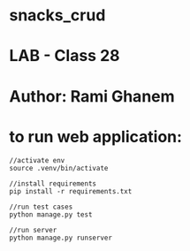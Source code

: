 # snacks_crud

# LAB - Class 28
# Author: Rami Ghanem
# to run web application:

```
//activate env
source .venv/bin/activate

//install requirements
pip install -r requirements.txt

//run test cases
python manage.py test

//run server
python manage.py runserver
```